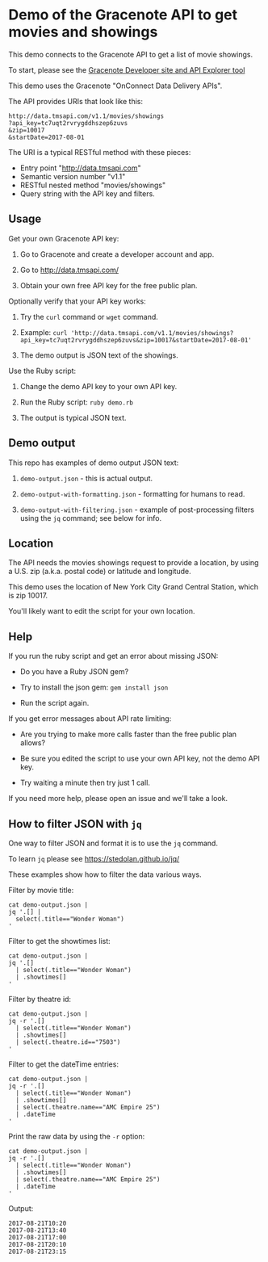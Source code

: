 # Demo of the Gracenote API to get movies and showings

This demo connects to the Gracenote API to get a list of movie showings.

To start, please see the [Gracenote Developer site and API Explorer tool](http://developer.tmsapi.com/io-docs)

This demo uses the Gracenote "OnConnect Data Delivery APIs".

The API provides URIs that look like this:

    http://data.tmsapi.com/v1.1/movies/showings
    ?api_key=tc7uqt2rvrygddhszep6zuvs
    &zip=10017
    &startDate=2017-08-01

The URI is a typical RESTful method with these pieces:

  * Entry point "http://data.tmsapi.com"
  * Semantic version number "v1.1"
  * RESTful nested method "movies/showings"
  * Query string with the API key and filters.


## Usage

Get your own Gracenote API key:

  1. Go to Gracenote and create a developer account and app.

  2. Go to http://data.tmsapi.com/

  3. Obtain your own free API key for the free public plan.

Optionally verify that your API key works:

  1. Try the `curl` command or `wget` command.

  2. Example: `curl 'http://data.tmsapi.com/v1.1/movies/showings?api_key=tc7uqt2rvrygddhszep6zuvs&zip=10017&startDate=2017-08-01'`

  3. The demo output is JSON text of the showings.

Use the Ruby script:

  1. Change the demo API key to your own API key.

  2. Run the Ruby script: `ruby demo.rb`

  3. The output is typical JSON text.


## Demo output 

This repo has examples of demo output JSON text:

  1. `demo-output.json` - this is actual output.

  2. `demo-output-with-formatting.json` - formatting for humans to read.

  3. `demo-output-with-filtering.json` - example of post-processing filters using the `jq` command; see below for info.


## Location

The API needs the movies showings request to provide a location, 
by using a U.S. zip (a.k.a. postal code) or latitude and longitude.

This demo uses the location of New York City Grand Central Station,
which is zip 10017. 

You'll likely want to edit the script for your own location.


## Help

If you run the ruby script and get an error about missing JSON:

  * Do you have a Ruby JSON gem?

  * Try to install the json gem: `gem install json`

  * Run the script again.

If you get error messages about API rate limiting:

  * Are you trying to make more calls faster than the free public plan allows? 

  * Be sure you edited the script to use your own API key, not the demo API key.

  * Try waiting a minute then try just 1 call.

If you need more help, please open an issue and we'll take a look.


## How to filter JSON with `jq`

One way to filter JSON and format it is to use the `jq` command.

To learn `jq` please see https://stedolan.github.io/jq/

These examples show how to filter the data various ways.

Filter by movie title:

    cat demo-output.json | 
    jq '.[] | 
      select(.title=="Wonder Woman")
    '

Filter to get the showtimes list:

    cat demo-output.json | 
    jq '.[] 
      | select(.title=="Wonder Woman") 
      | .showtimes[] 
    ' 

Filter by theatre id:

    cat demo-output.json | 
    jq -r '.[] 
      | select(.title=="Wonder Woman") 
      | .showtimes[] 
      | select(.theatre.id=="7503") 
    ' 

Filter to get the dateTime entries:

    cat demo-output.json | 
    jq -r '.[] 
      | select(.title=="Wonder Woman") 
      | .showtimes[] 
      | select(.theatre.name=="AMC Empire 25") 
      | .dateTime
    ' 

Print the raw data by using the `-r` option:

    cat demo-output.json | 
    jq -r '.[] 
      | select(.title=="Wonder Woman") 
      | .showtimes[] 
      | select(.theatre.name=="AMC Empire 25") 
      | .dateTime
    ' 

Output:

    2017-08-21T10:20
    2017-08-21T13:40
    2017-08-21T17:00
    2017-08-21T20:10
    2017-08-21T23:15

